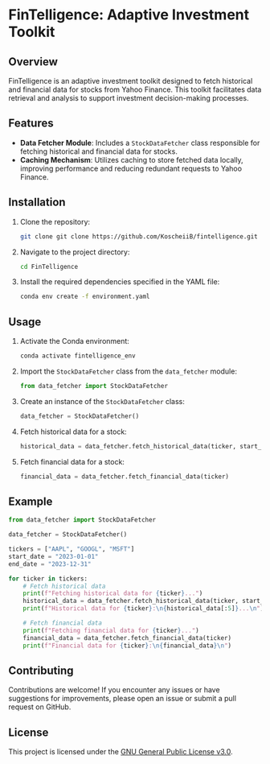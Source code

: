 # FinTelligence: Adaptive Investment Toolkit

## Overview

FinTelligence is an adaptive investment toolkit designed to fetch historical and financial data for stocks from Yahoo Finance. This toolkit facilitates data retrieval and analysis to support investment decision-making processes.

## Features

- **Data Fetcher Module**: Includes a `StockDataFetcher` class responsible for fetching historical and financial data for stocks.
- **Caching Mechanism**: Utilizes caching to store fetched data locally, improving performance and reducing redundant requests to Yahoo Finance.

## Installation

1. Clone the repository:

   ```bash
   git clone git clone https://github.com/KoscheiiB/fintelligence.git

   ```

2. Navigate to the project directory:

   ```bash
   cd FinTelligence
   ```

3. Install the required dependencies specified in the YAML file:

   ```bash
   conda env create -f environment.yaml
   ```

## Usage

1. Activate the Conda environment:

   ```bash
   conda activate fintelligence_env
   ```

2. Import the `StockDataFetcher` class from the `data_fetcher` module:

   ```python
   from data_fetcher import StockDataFetcher
   ```

3. Create an instance of the `StockDataFetcher` class:

   ```python
   data_fetcher = StockDataFetcher()
   ```

4. Fetch historical data for a stock:

   ```python
   historical_data = data_fetcher.fetch_historical_data(ticker, start_date, end_date)
   ```

5. Fetch financial data for a stock:

   ```python
   financial_data = data_fetcher.fetch_financial_data(ticker)
   ```

## Example

```python
from data_fetcher import StockDataFetcher

data_fetcher = StockDataFetcher()

tickers = ["AAPL", "GOOGL", "MSFT"]
start_date = "2023-01-01"
end_date = "2023-12-31"

for ticker in tickers:
    # Fetch historical data
    print(f"Fetching historical data for {ticker}...")
    historical_data = data_fetcher.fetch_historical_data(ticker, start_date, end_date)
    print(f"Historical data for {ticker}:\n{historical_data[:5]}...\n")

    # Fetch financial data
    print(f"Fetching financial data for {ticker}...")
    financial_data = data_fetcher.fetch_financial_data(ticker)
    print(f"Financial data for {ticker}:\n{financial_data}\n")
```

## Contributing

Contributions are welcome! If you encounter any issues or have suggestions for improvements, please open an issue or submit a pull request on GitHub.

## License

This project is licensed under the [GNU General Public License v3.0](LICENSE).